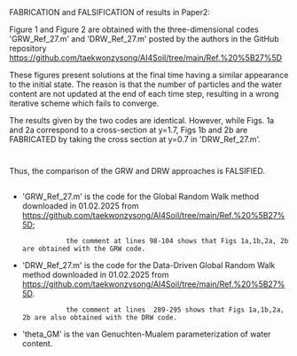 ##
FABRICATION and FALSIFICATION of results in Paper2:

Figure 1 and Figure 2 are obtained with the three-dimensional codes 'GRW_Ref_27.m' and 'DRW_Ref_27.m' posted by the authors in the GitHub repository
https://github.com/taekwonzysong/AI4Soil/tree/main/Ref.%20%5B27%5D

These figures present solutions at the final time  having a similar appearance to the initial state. The reason is that the number of particles and the water content are not updated at the end of each time step, resulting in a wrong iterative scheme which fails to converge.

The results given by the two codes are identical. However, while Figs. 1a and 2a correspond to a cross-section at y=1.7, Figs 1b and 2b are FABRICATED by taking the cross section at y=0.7 in 'DRW_Ref_27.m'.
#
Thus, the comparison of the GRW and DRW approaches is FALSIFIED.
##
- 'GRW_Ref_27.m' is the code for the Global Random Walk method downloaded in 01.02.2025 from https://github.com/taekwonzysong/AI4Soil/tree/main/Ref.%20%5B27%5D;
  
                 the comment at lines 98-104 shows that Figs 1a,1b,2a, 2b are obtained with the GRW code.
  
- 'DRW_Ref_27.m' is the code for the Data-Driven Global Random Walk method downloaded in 01.02.2025 from https://github.com/taekwonzysong/AI4Soil/tree/main/Ref.%20%5B27%5D.

                 the comment at lines  289-295 shows that Figs 1a,1b,2a, 2b are also obtained with the DRW code.
  
- 'theta_GM' is the van Genuchten-Mualem parameterization of water content.
